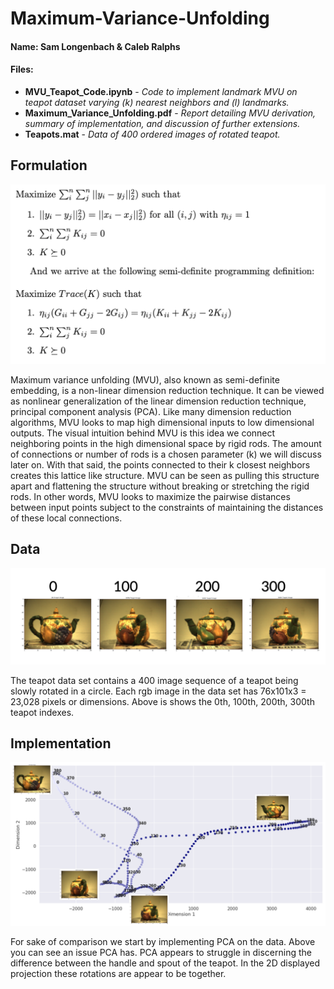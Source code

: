 # Maximum-Variance-Unfolding
#### Name: Sam Longenbach & Caleb Ralphs

#### Files:
- **MVU_Teapot_Code.ipynb** - *Code to implement landmark MVU on teapot dataset varying (k) nearest neighbors and (l) landmarks.*
- **Maximum_Variance_Unfolding.pdf** - *Report detailing MVU derivation, summary of implementation, and discussion of further extensions.*
- **Teapots.mat** - *Data of 400 ordered images of rotated teapot.*



## Formulation
![MVU](readme_imgs/Formulation.png)

Maximum variance unfolding (MVU), also known as semi-definite embedding, is a non-linear dimension reduction technique.  It can be viewed as nonlinear generalization of the linear dimension reduction technique, principal component analysis (PCA). Like many dimension reduction algorithms, MVU looks to map high dimensional inputs to low dimensional outputs. The visual intuition behind MVU is this idea we connect neighboring points in the high dimensional space by rigid rods.  The amount of connections or number of rods is a chosen parameter (k)  we  will  discuss  later  on.   With  that  said,  the  points  connected  to  their  k closest neighbors creates this lattice like structure.  MVU can be seen as pulling this structure apart and flattening the structure without breaking or stretching the rigid rods. In other words, MVU looks to maximize the pairwise distances between input points subject to the constraints of maintaining the distances of these local connections.  

## Data
![MVU_Data](readme_imgs/TeaPot_key.png)

The teapot data set contains a 400 image sequence of a teapot being slowly rotated in a circle.  Each rgb image in the data set has 76x101x3 = 23,028 pixels or dimensions. Above is shows the 0th, 100th, 200th, 300th teapot indexes.  

## Implementation
![PCA](readme_imgs/PCA_TeaPot.png)

For sake of comparison we start by implementing PCA on the data.  Above you can see an issue PCA has.  PCA appears to struggle in discerning the difference between the handle and spout of the teapot.  In the 2D displayed projection these rotations are appear to be together.
